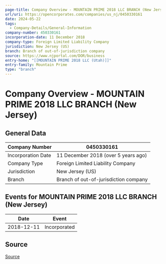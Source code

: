 ```yaml
---
page-title: Company Overview - MOUNTAIN PRIME 2018 LLC BRANCH (New Jersey)
url/uri: https://opencorporates.com/companies/us_nj/0450330161
date: 2024-05-22
tags:
  - Company-Details/General-Information
company-number: 450330161
incorporation-date: 11 December 2018
company-type: Foreign Limited Liability Company
jurisdiction: New Jersey (US)
branch: Branch of out-of-jurisdiction company
source: https://www.njportal.com/DOR/business
entry-home: "[[MOUNTAIN PRIME 2018 LLC (Utah)]]"
entry-family: Mountain Prime
type: "branch"
---
```


# Company Overview - MOUNTAIN PRIME 2018 LLC BRANCH (New Jersey)

## General Data

| Company Number        | 0450330161                                 |
|-----------------------|--------------------------------------------|
| Incorporation Date    | 11 December 2018 (over 5 years ago)        |
| Company Type          | Foreign Limited Liability Company          |
| Jurisdiction          | New Jersey (US)                            |
| Branch                | Branch of out-of-jurisdiction company      |

## Events for MOUNTAIN PRIME 2018 LLC BRANCH (New Jersey)

| Date          | Event                                                        |
|---------------|--------------------------------------------------------------|
| 2018-12-11    | Incorporated                                                 |

## Source

[Source](https://www.njportal.com/DOR/business)
